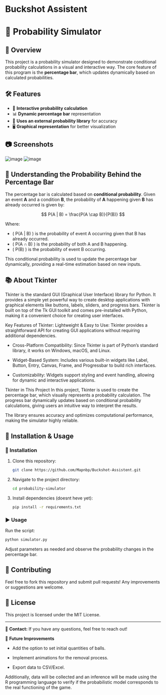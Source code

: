 # Buckshot Assistent
# 🎲 Probability Simulator

## 📌 Overview
This project is a probability simulator designed to demonstrate conditional probability calculations in a visual and interactive way. The core feature of this program is the **percentage bar**, which updates dynamically based on calculated probabilities.

## 🛠️ Features
- 🎯 **Interactive probability calculation**
- 📊 **Dynamic percentage bar** representation
- 📡 **Uses an external probability library** for accuracy
- 🖥️ **Graphical representation** for better visualization

## 📷 Screenshots
![image](https://github.com/user-attachments/assets/3d637b71-0087-42f5-b531-980a93307072)
![image](https://github.com/user-attachments/assets/3c305f3b-7d32-4543-a954-4e4ee4ade6f0)


## 🔬 Understanding the Probability Behind the Percentage Bar
The percentage bar is calculated based on **conditional probability**. Given an event **A** and a condition **B**, the probability of **A** happening given **B** has already occurred is given by:

$$
P(A | B) = \frac{P(A \cap B)}{P(B)}
$$

Where:
- \( P(A | B) \) is the probability of event A occurring given that B has already occurred.
- \( P(A ∩ B) \) is the probability of both A and B happening.
- \( P(B) \) is the probability of event B occurring.

This conditional probability is used to update the percentage bar dynamically, providing a real-time estimation based on new inputs.

## 📚 About Tkinter
Tkinter is the standard GUI (Graphical User Interface) library for Python. It provides a simple yet powerful way to create desktop applications with graphical elements like buttons, labels, sliders, and progress bars. Tkinter is built on top of the Tk GUI toolkit and comes pre-installed with Python, making it a convenient choice for creating user interfaces.

Key Features of Tkinter:
Lightweight & Easy to Use: Tkinter provides a straightforward API for creating GUI applications without requiring additional dependencies.

- Cross-Platform Compatibility: Since Tkinter is part of Python’s standard library, it works on Windows, macOS, and Linux.

- Widget-Based System: Includes various built-in widgets like Label, Button, Entry, Canvas, Frame, and Progressbar to build rich interfaces.

- Customizability: Widgets support styling and event handling, allowing for dynamic and interactive applications.

Tkinter in This Project
In this project, Tkinter is used to create the percentage bar, which visually represents a probability calculation. The progress bar dynamically updates based on conditional probability calculations, giving users an intuitive way to interpret the results.

The library ensures accuracy and optimizes computational performance, making the simulator highly reliable.

## 🚀 Installation & Usage
### 🔧 Installation
1. Clone this repository:
   ```sh
   git clone https://github.com/Mapnbp/Buckshot-Assistent.git
   ```
2. Navigate to the project directory:
   ```sh
   cd probability-simulator
   ```
3. Install dependencies (doesnt heve yet):
   ```sh
   pip install -r requirements.txt
   ```

### ▶️ Usage
Run the script:
```sh
python simulator.py
```
Adjust parameters as needed and observe the probability changes in the percentage bar.

## 🤝 Contributing
Feel free to fork this repository and submit pull requests! Any improvements or suggestions are welcome.

## 📜 License
This project is licensed under the MIT License.

---

📧 **Contact:** If you have any questions, feel free to reach out!

🚀 **Future Improvements**
- Add the option to set initial quantities of balls.

- Implement animations for the removal process.

- Export data to CSV/Excel.

Additionally, data will be collected and an inference will be made using the R programming language to verify if the probabilistic model corresponds to the real functioning of the game.

